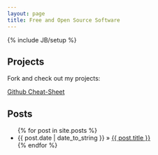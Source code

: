 ```yaml
---
layout: page
title: Free and Open Source Software
---
```

{% include JB/setup %}

## Projects
Fork and check out my projects:

[Github Cheat-Sheet](https://github.com/Treehopper/Git-Cheat-Sheet)

## Posts

<ul class="posts">
  {% for post in site.posts %}
    <li><span>{{ post.date | date_to_string }}</span> &raquo; <a href="{{ BASE_PATH }}{{ post.url }}">{{ post.title }}</a></li>
  {% endfor %}
</ul>
